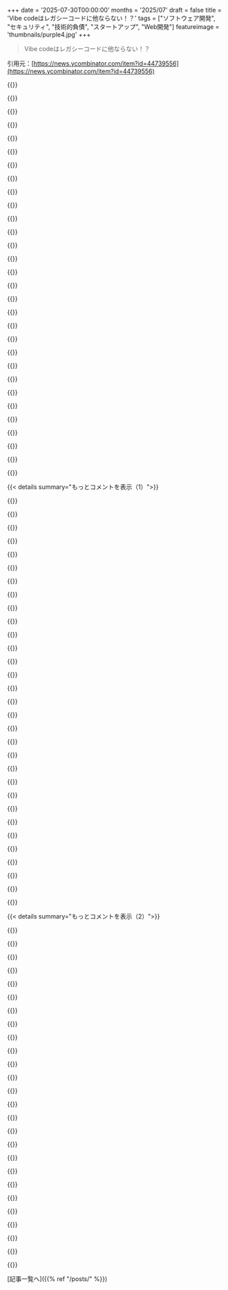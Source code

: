 +++
date = '2025-07-30T00:00:00'
months = '2025/07'
draft = false
title = 'Vibe codeはレガシーコードに他ならない！？'
tags = ["ソフトウェア開発", "セキュリティ", "技術的負債", "スタートアップ", "Web開発"]
featureimage = 'thumbnails/purple4.jpg'
+++

> Vibe codeはレガシーコードに他ならない！？

引用元：[https://news.ycombinator.com/item?id=44739556](https://news.ycombinator.com/item?id=44739556)




{{<matomeQuote body="友達がVibeコードでSaaSを作って成功した話だよ。でもセキュリティはボロボロで、ユーザーリストは漏れるし、Stripeキーはフロントエンドに晒されて全顧客に返金されちゃった。XSS攻撃も受けてる。Vibeコードは技術的負債になりがちだけど、彼はエンジニア経験なしで数ヶ月で事業の可能性を証明できたのはすごいよ。今は開発者雇って改善してる。費用対効果は悪くないって話さ。" userName="CharlieDigital" createdAt="2025/07/30 22:37:00" color="#45d325">}}




{{<matomeQuote body="競合がハッキングしたって決めつけるのは、責任逃れじゃないかな。たぶん、高度なエクスプロイトクローラーにサイトがスキャンされて、スイスチーズみたいに穴だらけなのがバレて、ハッカーが面白がってやっただけだと思うよ。" userName="WD-42" createdAt="2025/07/30 23:02:52" color="#785bff">}}




{{<matomeQuote body="Stripeキーがフロントエンドに漏れてるのを、誰がわざわざ見つけるんだって話だよな。ボットがいるのはわかるけど、Vibeコードのウェブサイトにそんなボットが走るなんて、ちょっと信じられないんだよ。" userName="eddythompson80" createdAt="2025/07/30 23:11:56" color="">}}




{{<matomeQuote body="友達が何の罰も受けずに事業を続けられるのは、この業界のおかしなとこだよな。完璧な世界なら、ソフトウェア開発は他の工学分野みたいに厳しく規制されて、顧客情報を漏洩させた開発者や会社には法的責任が発生するべきだよ。" userName="doesnt_know" createdAt="2025/07/30 23:11:31" color="#ff5c5c">}}




{{<matomeQuote body="競合からのハッカーだと確信してる理由はね。<br>1) Stripeキーを手に入れた後、全顧客に返金したんだ。<br>2) メーリングリストとメール送信のAPIルートを手に入れて、全顧客にメールを送ったんだ。<br>3) ハッカーは一度も金銭的な補償や身代金を要求してないんだよ。" userName="CharlieDigital" createdAt="2025/07/30 23:28:49" color="#45d325">}}




{{<matomeQuote body="6～7年前、趣味のウェブアプリでAWSのメールサービス認証情報をうっかりGitHubにプッシュしちゃったんだ。30分後にはGitHubから資格情報が露出したってメールが来て、AWSにログインしたら、15分で8万通のメールが送信されてて、バウンスレートが高すぎてサービスが停止されてたよ。悪用されるスピード、本当にクレイジーだったね。" userName="JackFr" createdAt="2025/07/31 02:25:03" color="#45d325">}}




{{<matomeQuote body="ほとんどのハッカーは、お金じゃなくて楽しさや挑戦のためにやってるんだよ。インターネットは彼らにとってのビデオゲームさ。Redditとか見てると、Vibeコードのアプリは“オープンシーズン”って感じで、破壊することで“インターネットポイント”がたくさん稼げる、みたいな雰囲気があるんだ。" userName="chillfox" createdAt="2025/07/31 00:27:27" color="#45d325">}}




{{<matomeQuote body="物を壊すのは楽しいってのはわかるよ。でも、返金っていう形で実質的にお金を盗むのは、めちゃくちゃ違法で、不道徳で、悪意に満ちてる。誰がやったのかは知らないけど、それはもう完全に“嫌な奴”の領域だよな。" userName="SecretDreams" createdAt="2025/07/31 00:36:08" color="">}}




{{<matomeQuote body="あれを窃盗とは呼ばないよ。強制的な返金さ。ハッカーは、「こいつらはスイスチーズみたいに作られたひどい製品に、知らないで金を払ってたんだから、返してやったんだ」って正当化するかもしれない。「こいつはウェブサイトを運営するべきじゃない、金稼いだのが信じられない、返してやる」ってのもあり得る。それが一番あり得るケースとは言わないけど、全くありえないシナリオじゃないんだよ。" userName="therein" createdAt="2025/07/31 01:10:46" color="#785bff">}}




{{<matomeQuote body="ひどい、粗悪、安全じゃないコードだけど、たった数百ドルの投資でビジネスを立ち上げられたのは価値あったかって？<br>そのアイデアをちゃんと再実装するために、今いくら費用がかかってるんだろ？" userName="starkparker" createdAt="2025/07/30 22:50:18" color="#ff5c5c">}}




{{<matomeQuote body="SSHが公開されてるものなら何でも試せる面白いことだよ。<br>このログファイルは1ヶ月前までさかのぼれるんだ。<br># zcat -f /var/log/auth.log* | awk ’/sshd/ ＆＆ /Invalid user/ ＆＆ $6 != “from” {print $6}’ | sort | uniq -c | sort -bnr | head -n 30<br>5190 #redacted: my domain name<br>3063 admin<br>1891 #redacted: another domain name<br>931 user<br>724 ubuntu<br>287 test<br>268 solv<br>206 odoo15<br>200 solana<br>197 sol<br>184 ubnt<br>173 wialon<br>170 Antminer<br>169 guest<br>168 odoo17<br>159 oracle<br>157 postgres<br>151 git<br>150 support<br>142 ftp<br>135 ftpuser<br>120 debian<br>118 pi<br>91 nginx<br>85 baikal<br>82 docker<br>81 perl<br>74 operator<br>74 deploy<br>72 dev" userName="encom" createdAt="2025/07/31 10:06:59" color="#ff33a1">}}




{{<matomeQuote body="それって盗みとは言えないね。強制返金だよ。<br>もし誰かがお前のポケットから金を取ったら、それ盗みって言う？<br>それを他の誰か、例えば前の雇用主とか親とか人道支援団体に渡したらどうする？<br>ところで、辞書を調べてみろよ。「stealing」の定義は、文字通り「許可なく何かを持ち去ること」だぞ。" userName="motorest" createdAt="2025/07/31 04:59:30" color="#ff5c5c">}}




{{<matomeQuote body="Stripeのキーをフロントエンドに置いてるのは“ハック”じゃないよ。<br>それはスキル不足って言うんだ。こういうのを防ぐには、バイブるんじゃなくて、実際に時間をかけて学ぶ必要があるんだよ。<br>無免許で車を運転するのと全く同じだね。誰でもできるけど、やるべきじゃない。" userName="risyachka" createdAt="2025/07/30 23:09:39" color="#38d3d3">}}




{{<matomeQuote body="パスワードやキーを持ってるってことは、そのキーを使う許可があるってことだ。<br>キーを生成したら、それにアクセスできる人全員に、そのキーを使ってアカウントでアクションを実行する許可を与えてるんだよ。<br>キーはしっかり守れ。" userName="_Algernon_" createdAt="2025/07/31 10:03:08" color="#ff33a1">}}




{{<matomeQuote body="そんな世界だと、まだ32-bitソフトウェアに移行してる最中で、MS-DOSを動かしてるだろうな。だってそれが認定されてるんだもん。<br>Linuxなんて、絶対普及しなかっただろうよ。オープンソースのヤツらが開発したコードなんて誰が信用できる？全員の資格は確認済みなのか？<br>もちろん、こんな厳重なロックダウンの莫大なコスト（おそらくイノベーションは10分の1の速度で100倍のコスト）が必要な業界もあるよ。医療とかが思い浮かぶね。ソフトウェアとは2つの点で違う。1つは人道的な観点から利害がより大きいことだけど、もっと重要な違いは、医療の一般ユーザーは通常その有効性を判断する能力がないことだ（だからインチキが多いんだ）。顧客が無知という問題が極端なケースで、市場が機能しにくいんだ。ソフトウェアのユーザーは、それが動いてるかどうかは大体わかるからね。" userName="api" createdAt="2025/07/31 01:06:03" color="#45d325">}}




{{<matomeQuote body="それって実現可能なビジネスじゃなくて、「歩く負債」だよ。<br>それに、ユーザーデータやIPにこれほど深い無視を示してる友人を、誰が（投資家として、または顧客として）再び信用するっていうんだ？<br>成功の基準が「自分が何してるか全然わからないのに金儲けできた」なら、ポッドキャストでも始めた方がマシだろ。" userName="rainonmoon" createdAt="2025/07/31 03:49:45" color="#45d325">}}




{{<matomeQuote body="みんな、アメリカのソフトウェア産業の成長をEUレベルに引き下げたいみたいだね。" userName="raincole" createdAt="2025/07/31 00:27:09" color="">}}




{{<matomeQuote body="「ひどい、粗悪、安全じゃないコードだけど、たった数百ドルの投資でビジネスを立ち上げられたのは価値あったか？」って言うけど、顧客にとってはメリット少ないように感じるな。彼らは金払ってデータも安全じゃない形で晒して、それでいてプロダクトもどうなるか分からないんだから。<br>「今、彼は開発者を雇ってそれを補強してる」って？これ、口で言うよりずっと大変だろ…<br>AIは参照元として、あるいは生産性／学習補助としては大賛成だけど、人間が介在しない結果はすぐにひどいことになるよ。" userName="dashdotme" createdAt="2025/07/30 23:13:50" color="#38d3d3">}}




{{<matomeQuote body="それは顧客にとっての勝利だよ。彼が言うには、ハッキング（ハッカーが全顧客にハッキングについてメールした一件も含めて）があったにもかかわらず、今のところチャーンはゼロなんだ。<br>それは、そのソフトウェアが競合他社よりはるかに優れていて、しかも費用はごく一部だからさ。機能も良くて、より柔軟で、使いやすくて、速い。メジャーな2つのベンダーの何よりも優れてる。<br>再構築も、個人的にはたぶん楽に終わるだろうな。画面もロジックも全部できてるからさ。ほとんどは厳密なバックエンドに移行して、APIをちゃんと安全にするだけだから。" userName="CharlieDigital" createdAt="2025/07/30 23:26:39" color="#785bff">}}




{{<matomeQuote body="もしお前が脆弱なサーバーを探してる犯罪者でStripeのキーを見つけたら、まず顧客に返金するのか？それとも別の犯罪をするのか？どんな動機を想像してるんだ？" userName="YokoZar" createdAt="2025/07/31 00:05:11" color="">}}




{{<matomeQuote body="みんなお前を批判してるけど、実際はAIモデルと有能な開発者かセキュリティエンジニアを使えば、コードベース全体を素早く強化して全ての穴を修正できるんだ。そんなに難しくないし、CodexやClaude Codeみたいなツールの防御コーディング能力に関する研究もあるよ。<br>俺はWeb開発でこのアプローチを個人的に取ってる。まず機能開発して、それからより大規模で賢いモデル（o3, o3-pro, gemini-2.5 pro）にコードベース全体を分析させて、セキュリティ問題、脆弱性、攻撃ベクトルなどを浮き彫りにさせる。それをエージェントに渡してコードをクリーンアップするリファクタリングを実行させるんだ。全てのキーが適切な場所にあって、全ての呼び出しが安全で、全てのエンドポイントがロックダウンされて、全てのDB呼び出しがサニタイズされるまで繰り返す。これはリリース前にやるべきで、アプリの複雑さや開発者のスキルによるけど、あと数日で終わったはずだ。<br>https://arxiv.org/html/2505.15216 - ”OpenAI Codex CLI: o3-high, OpenAI Codex CLI: o4-mini, and Claude Code are more capable at defense, achieving higher Patch scores of 90%, 90%, and 87.5%”" userName="dudeinhawaii" createdAt="2025/07/31 04:56:21" color="#45d325">}}




{{<matomeQuote body="仮にめちゃくちゃ上手くコードされてたとして、それでもっと高度なエクスプロイターが同じような大損害をもたらしたとしたら、お前の完璧な世界でも彼らは責任を負うのか？ある程度は小さな新興ビジネスには『買主の危険負担』の原則が適用されるべきだ。じゃないと、巨大な独占的な現職企業だけがソフトウェアに関わる手段を持つことになるぞ。" userName="atleastoptimal" createdAt="2025/07/31 05:04:50" color="#ff5733">}}




{{<matomeQuote body="＞ 驚くほど早く悪用された。インターネットは何でもありの場所だよ。適当なクラウドプロバイダーで仮想プライベートサーバーを立ち上げて、パブリックIPアドレスを繋いでトラフィックを聞いてみろよ。脆弱性スキャナーからの最初のトラフィックが数秒で来ることもあるぞ。" userName="motorest" createdAt="2025/07/31 04:50:51" color="#ff5733">}}




{{<matomeQuote body="＞ パスワードやキーを持ってるってことは、それを使う許可があるってことだ。<br>じゃあ、俺がお前の家の鍵を手に入れたら、お前のバスルームを使ってもいいのか？真面目に、一体何を主張して死にたいんだ？" userName="SecretDreams" createdAt="2025/07/31 14:15:43" color="">}}




{{<matomeQuote body="＞ みんなアメリカのソフトウェア産業の成長をEUレベルにまで落としたいんだな。<br>今、ソフトウェアエンジニアを雇ってるのはEUだけだろ。アメリカではみんなリストラされ続けてるんだぞ。" userName="randmeerkat" createdAt="2025/07/31 00:42:41" color="">}}




{{<matomeQuote body="＞ ＞ 驚くほど早く悪用された。<br>みんな速度を過小評価してるけど、高度な攻撃者が仕掛けるピボットの数も過小評価してる。確かに、こういう問題は悪用しやすいけど、合理的な防御をしてる大組織に対しては、攻撃者はターゲットにたどり着くまでに50以上のエクスプロイトやマシン、レイヤーを乗り越えるんだ。これは数週間とか数ヶ月かかることもあるぞ。" userName="zerkten" createdAt="2025/07/31 04:22:20" color="#45d325">}}




{{<matomeQuote body="『Tech debt（技術的負債）』って言葉は誤解を招くよな。いつか返済されるべきものだと示唆してるけど、技術的負債の返済だけに本気で取り組んだことが顧客にとって有益だった例はほとんどないんだ。今俺たちが知ってる愛されてるソフトウェアの中には、PHPやRailsで初めてコードを書いた人が作ったものもある。<br>Vibe codingは結局、アイデアをより速くリリースすることだ。コードの品質はエンジニアの採用・定着戦略だよ。あのTeaアプリ（Vibeコードですらなかったけど）の件で見たように、お前は最も弱いFirebaseストアと同じくらいしか安全じゃないんだ。" userName="mvkel" createdAt="2025/07/31 03:05:21" color="#38d3d3">}}




{{<matomeQuote body="なんで信じられないんだ？こういう脆弱なニッチなアプリを探し回ってる人々の産業全体があるんだぞ。Webをクロールするボットもいるけど、インデックスを作るためじゃなく、ただ脆弱性を見つけるためだ。誰もわざわざこれに何かを『指し示したり』する必要なんてない。ある日ダッシュボードに表示されて、彼らは深掘りするだけさ。" userName="achierius" createdAt="2025/07/30 23:14:40" color="#38d3d3">}}




{{<matomeQuote body="顧客が彼を二度信用するかどうかは疑問だね。" userName="xorcist" createdAt="2025/07/30 22:58:25" color="">}}




{{<matomeQuote body="高度な攻撃者がわざわざ顧客に返金するなんて、理解できない行動だよね。" userName="pydry" createdAt="2025/07/31 12:24:19" color="">}}




{{< details summary="もっとコメントを表示（1）">}}

{{<matomeQuote body="これって昔も同じようなことあったよね。Microsoft AccessやExcelのせいで非技術者がアプリを作って、メンテが大変だったけど、プロの腕が上がったんだ。PCが流行った時も、メインフレームのエンジニアが素人仕事に呆れてたのと似てるね。" userName="tux1968" createdAt="2025/07/30 22:15:06" color="#ff5733">}}




{{<matomeQuote body="新規プロジェクトでは、CIやGit、デザインパターンとか、いろいろ設定する初期作業が超重要なんだ。これをサボると、開発者でもAIコードでも結局メンテが大変になる。うちの会社じゃユニットテスト、リンター、Biome、Prettier、Sonar、コードレビュー2人必須とか、ガチガチにやってるからAIコードもそこそこ大丈夫。だけど、不必要なコメントや重複機能の検出は、やっぱりコードレビューが必要だね。" userName="Cthulhu_" createdAt="2025/07/31 07:43:37" color="#ff5733">}}




{{<matomeQuote body="ActiveX必須のWindowsマシンでしか動かない企業の「ウェブ」ページ、あの恐怖を忘れかけてたよ…" userName="lonelyasacloud" createdAt="2025/07/31 09:06:01" color="">}}




{{<matomeQuote body="うちの会社、いまだにWindows限定の社内サイトがあってさ。" userName="Sateeshm" createdAt="2025/07/31 11:21:05" color="">}}




{{<matomeQuote body="全てのコードはレガシーなんだ。ジュニア開発者のコードをレビューしてきた経験から言うと、この記事の主張は絶対主義的すぎるね。問題はどの組織にもある。LLMコード批判するなら、もっと現実を知るべきだ。ソフト開発は伝統的なエンジニアリングみたいに基準や責任がないと、議論に意味がない。業界は「アジャイル」で「Move fast, break things」が基本だから、ソフトはおもちゃ扱いさ。ちゃんとやってる人は1%で、これを読んでる君はきっとその1%じゃないよ。" userName="apimade" createdAt="2025/07/30 23:19:32" color="#ff5733">}}




{{<matomeQuote body="君の意見に賛同者がいるのはわかるけど、変な見方だね。誰も理解しなくなったコードと、誰も最初から理解してないコードの違いが、本能的にわからないのかな？コードは特定の標準じゃなくていいけど、誰かが「何が起きてるか」把握してるべきだよ。" userName="QuiDortDine" createdAt="2025/07/31 04:38:10" color="#ff5733">}}




{{<matomeQuote body="違いが正直わからないんだよね。誰かがコードを理解してても、その人がいなくなったら、誰も理解してなかったのと何が違うの？" userName="AlecSchueler" createdAt="2025/07/31 07:49:31" color="#45d325">}}




{{<matomeQuote body="誰かはそのコードのメンタルモデルを持ってて、評判を守るためにマージにGOサインを出したんだ。その人を雇った人もいるし。信頼ってのは、慣れや歴史があって初めて生まれるものだよ。" userName="fc417fc802" createdAt="2025/07/31 10:14:05" color="#45d325">}}




{{<matomeQuote body="LLMと人間って、そんなに変わんなくね？感覚入力と物理出力のスペクトラムの違うところにいるだけ。信頼の基準だってさ、もし人間が採用されたからって信頼するなら、LLMも同じプロセス通ったらどうよ？むしろLLMツールの方が人間より馴染みがあるケースもあるしさ。人間だからって信頼されるのは違うと思うんだよね。" userName="eddd-ddde" createdAt="2025/07/31 18:56:28" color="#45d325">}}




{{<matomeQuote body="＞誰かがコードのモデルを持ってて評判を守る<br>これ、いつも本当ってわけじゃないよ。多くの現場では、上司の指示をこなして給料もらうのが目的で、ちゃんと理解してない人も多い。AIが作るコードの品質は、人間のデベロッパーより良いことだってよくあるんだから。" userName="KronisLV" createdAt="2025/08/02 17:39:07" color="#ff5c5c">}}




{{<matomeQuote body="LLMが生成したコードって、いくらテストしても人間と同じくらい信頼できないよね。必ずテストし忘れてる部分が出てくるもん。AIコーディングツールやその製品のセキュリティホールがやばいって報告多いけど、ベンダーもユーザーも誰もテストさえしてないんだから。" userName="ygritte" createdAt="2025/07/31 11:27:08" color="#ff5733">}}




{{<matomeQuote body="マージされる前には、どっちもそれを通過するもんでしょ？もしそうじゃないなら、問題は俺が言ってる場所とは別のところにあると思うけど。" userName="AlecSchueler" createdAt="2025/08/04 07:56:16" color="">}}




{{<matomeQuote body="同感！いつも言ってるんだけど、コードってのは（言語のRustじゃなくて）色んな意味で”錆びる”んだよ。元の作者の考えとか、貢献者とか、組織の知識とか、依存関係とかね。どんなコードもレガシーとか負債になっていくもんだし、量が多いほどひどくなる。AI Vibeコーディングは、それをめちゃくちゃ速く、大量に生み出すだけだね。" userName="minaguib" createdAt="2025/07/31 12:15:32" color="#ff33a1">}}




{{<matomeQuote body="あんたが言ったこと、全部その通り！コードってさ、うるさい奴らがどう言おうと科学じゃないんだよ。「正しいコードって何？」って聞かれても、「状況による」としか言えねーもん。コードはただの目標達成ツールなんだから。" userName="rolha-capoeira" createdAt="2025/07/31 02:06:52" color="#ff5733">}}




{{<matomeQuote body="俺、もう30年近くSWEやってるんだけど、この投稿のコメント全部読んだよ。Vibeコーディングに関するネガティブな意見って、俺が見てきたほとんどの「人間が書いた」コードベースにも当てはまるんだよな（もちろん、すごい例外もあるけどさ）。" userName="bdangubic" createdAt="2025/07/30 23:34:57" color="#38d3d3">}}




{{<matomeQuote body="Vibeコーディングってさ、解決策とか既存コードの構造を調べずに、適当に問題に取り組ませちゃうんだよね。昨日もRust詳しくない同僚がVibeコーディングで新機能作ってて、”動いた”んだけど実際はバグだらけ（tokio async環境なのに同期I/Oとかロックとか）。安全なasync抽象化あるのに、独自のダメな抽象化まで作ってたし。自分でやったらもっと早く助け求めたり、コード調べたりしただろうにさ。" userName="vlovich123" createdAt="2025/07/31 01:25:42" color="#ff5c5c">}}




{{<matomeQuote body="使い捨てプロトタイプって、いつからダメになったんだ？ビジネス構築にはめちゃくちゃ大事なステップだろ。レガシーコードだって悪いもんじゃないしさ。今、金稼いでるコードのほとんどは、そこで働いてる開発者からしたら「レガシー」って言われてるんじゃない？" userName="raincole" createdAt="2025/07/31 00:25:45" color="#785bff">}}




{{<matomeQuote body="記事はポイ捨てプロトタイプに超肯定的だね。俺も昔、LLMがない頃、見た目ばっかキレイなプロトタイプを非技術者に見せると「ほら、できたじゃん！」って即採用されそうになるから気をつけろって言われたことあるわ。" userName="ZeroGravitas" createdAt="2025/07/31 08:23:02" color="">}}




{{<matomeQuote body="メンテしないと分かってるやつはVibe codeでいいんだよ。問題ない。この記事が言いたいのは、もしメンテするつもりなら、それはもう即座にレガシーコード化するってことだね。まぁ、場合によってはそれもアリだけどさ！" userName="roywiggins" createdAt="2025/07/31 01:09:25" color="#38d3d3">}}




{{<matomeQuote body="そうそう。俺も今、全くメンテしないような単発のツールやアプリをvibe-codingで作ってるよ。マジで時間節約になるわ。でも、LLMが作ったコードは全然知らないんだよね。一応読んでみたけど、よく書けてるのに、頭の中に機能の配置とかアプリのフローのマップが全然ないから、なんか異質な感じ。" userName="qingcharles" createdAt="2025/07/31 02:01:37" color="#ff5c5c">}}




{{<matomeQuote body="だよね。レガシーコードのユーモラスな定義って、トランクにマージされたもの全部ってやつだもんね。" userName="Arubis" createdAt="2025/07/31 00:56:26" color="">}}




{{<matomeQuote body="「ほとんど」って言ったけどさ、これに当てはまらないコードベースについて教えてくれない？俺がSWEとして関わった中で最高のコードベースがどんなだったか、そこから何を学べるか、ぜひ聞きたいな。" userName="cadr" createdAt="2025/07/31 14:18:09" color="">}}




{{<matomeQuote body="俺の意見だけど、「コードは数学」の時代は終わったと思うんだ。現実世界とやり取りする十分な規模のソフトウェアは、数学的な声明みたいに正しさを証明できない。全部複雑なエンジニアリングシステムで、いろんな要素で成り立ってる。最終的に、読めない10万LOCのプログラム（テスト5万、コスト5万ドル）と、人間が作った3万LOCの洗練されたプログラム（テスト3千、コスト30万ドル）なら、消費者は6倍安い方を選ぶに決まってる。" userName="extr" createdAt="2025/07/30 22:21:47" color="#ff5c5c">}}




{{<matomeQuote body="読めない10万LOCのプログラムが5万テストでクライアント要件を満たすって言っても、それって次の外部要件変更までだよな。もしそれがビジネスの柱になるなら、サービスを買ってる側としてはベンダーを変える時だ。だからB2Bや真面目なB2Cでは、サポートが常に不可欠なんだよ。世界は変わるんだから、ただ今正しいソフトがあるだけじゃなくて、それに対応できる必要があるんだ。" userName="skydhash" createdAt="2025/07/30 22:34:41" color="#ff5733">}}




{{<matomeQuote body="これって、ソフトウェアを一度作って終わりって前提だろ。大規模な修正が必要になったり、セキュリティ問題直したり、20倍スケールアップしたりしたらどうするんだよ？もっとトークン突っ込んで、とんでもない巨大な塊にするのか？重すぎてパフォーマンス落ちたら？人間だってひどいメンテ不能なコード書くけど、これはそれをさらに加速させるだけだ。昔の10MBもあって読み込みに何秒もかかるウェブサイトになったのと同じ道をたどる気がする。でも、まぁ、市場では勝つんだろうな。" userName="lifeformed" createdAt="2025/07/31 04:28:01" color="#785bff">}}




{{<matomeQuote body="俺のチームが数ヶ月かけて上層部に説明してきたことなんだけどさ、テストを増やしまくったって、プログラムがクライアントの本当に求めたことをしてるかなんて保証できないんだよ。もしAIがクライアントの望むものを確実に作れるようになったら、そりゃAIが勝つだろうね。でも俺はそうは思わない。クライアントが「要求したこと」は作れるかもしれないけど、それがほとんど無意味だってことはプログラマーは何十年も前から知ってることなんだからさ。" userName="lmm" createdAt="2025/07/31 04:38:50" color="#ff5c5c">}}




{{<matomeQuote body="// このコード書いた時、俺とCopilotだけが分かってたんだけどさ。今じゃCopilotしか知らないんだよね。" userName="kidbomb" createdAt="2025/07/30 22:38:36" color="">}}




{{<matomeQuote body="十分大きなソフトウェアシステムは、数学的声明のように正しさを証明できないんだよね。<br>形式検証の分野で働く人は、これに激しく反論するか、内心では「だよね！」って思ってるはずだよ。" userName="dehrmann" createdAt="2025/07/31 00:33:46" color="#ff5c5c">}}




{{<matomeQuote body="クライアントの要求通りの振る舞いを保証したり、人間が作ったエレガントな抽象化って話だけどさ、正直、どっちも実際の現場じゃ見たことないんだよね…。" userName="trip-zip" createdAt="2025/07/30 22:33:16" color="">}}




{{<matomeQuote body="2つのシナリオについて考えるべき質問は、v1からv2へ、v2からv3へ行くのに、どっちが速くて安くできるかだよね？<br>今はシナリオBの方が安いと思うけど、未来はどうなるか、誰にも分からないよ！" userName="emehex" createdAt="2025/07/30 22:39:45" color="#785bff">}}

{{</details>}}




{{< details summary="もっとコメントを表示（2）">}}

{{<matomeQuote body="APIトークンのコストが5万ドルって何？<br>正確にはたった200ドルだよ。" userName="oc1" createdAt="2025/07/31 10:51:58" color="">}}




{{<matomeQuote body="Vibe codingと手書きコーディングの間には、いい感じのスイートスポットがあるんだ。<br>クラスやアルゴリズム、複雑さを頭で考えて、手で書く代わりに「XとYをネストしたクラスにカプセル化して、A+Bをキーとする辞書を作って」みたいな短いプロンプトを使うんだ。<br>これで繰り返し作業がめちゃくちゃ省けるし、結果も自分で全部やったのとほとんど区別つかないよ。<br>具体的なプロンプトとトークン数の例をここ[0]にまとめてるよ。まだ完璧じゃないけど、全体像は掴めるはず！<br>[0] https://sysprogs.com/CodeVROOM/documentation/examples/scatte..." userName="sysmax" createdAt="2025/07/31 03:40:02" color="#785bff">}}




{{<matomeQuote body="個人的にはまだピッタリのスイートスポットを探してる最中だよ。<br>アーキテクチャや機能、インターフェース、アルゴリズムだけを考えて、クラスや関数の設計は全部LLMに任せられたら最高だよね。<br>今だとほぼできるんだけど、まだ手直しや後片付けが必要なんだ。<br>それでも必要なことだからやってるけど、コードレベルに近いところで考えなきゃいけないのがだんだん嫌になってきたよ。だって、それって実装の詳細でしょ？（コード至上主義者には悪いけどね）。" userName="danielbln" createdAt="2025/07/31 08:31:43" color="#ff5c5c">}}




{{<matomeQuote body="AIのしくじりのほとんどは、レスポンス生成が逐次的だからなんだ。<br>コード構造に従うとトークンX、常識的な要件を満たすとトークンY、ってなると、AIはXを選んで残りの返信がおかしくなっちゃうんだよね。<br>インクリメンタルな洗練を使えば、もっと良い結果が得られるよ。<br>短いプロンプトを詳細な説明に、説明を要件に、要件を具体的なステップに、ステップを修正されたコードに洗練していくんだ。<br>今、このワークフローのGUIオプションをいくつか試してるよ。試してみたいなら、気軽に連絡してね。" userName="sysmax" createdAt="2025/07/31 17:40:30" color="#45d325">}}




{{<matomeQuote body="いいね！<br>既にリリースされている部分はここ[0]に説明されてるよ。<br>コードを指して簡単な指示を出すと、モデルにそれを展開するように頼んで、いくつかの選択肢を出してくれるんだ。<br>例えば、ベクトルクラスを指してプロンプトに「Distance()」ってだけ言うと、「(0,0)からの距離を計算する関数を追加したいのかな？」とか「2つのベクトルの距離を計算する関数かな？」とか仮定してくれるんだ。<br>LLaMAみたいなモデルだとかなり速く動くから、小さいルーチンの編集なら手でやるよりずっと速くできるよ。<br>今試しているのは、「展開」とか「選択した部分気に入らないな。他の選択肢ちょうだい」みたいなワンクリックコマンドなんだ。<br>月曜までには、ほぼ使える状態になると思うよ。<br>連絡先のページにあるメールアドレスにメールをくれたら、実験ビルドへのリンクを送るよ！<br>[0] https://sysprogs.com/CodeVROOM/documentation/concepts/planni..." userName="sysmax" createdAt="2025/08/01 02:44:08" color="#ff5733">}}




{{<matomeQuote body="LLMに自分の好みのスタイルに従わせるために、何か特別なことしてる？" userName="stevage" createdAt="2025/07/31 04:40:35" color="">}}




{{<matomeQuote body="俺の経験だと、AIは既存コードのスタイルにかなり従うし、スタイルガイドを渡せばその通りになるよ。" userName="msephton" createdAt="2025/07/31 11:43:14" color="">}}




{{<matomeQuote body="ガイドラインを階層的にプロンプトに付けてるんだ（ただのMarkdownセクションだけどね）。トークンは食うけど、上手くいくよ。AIが新しいラッパーを作らないなら、「新しいラッパー作成の指示」セクションは無視されるしね。" userName="sysmax" createdAt="2025/07/31 15:18:55" color="#38d3d3">}}




{{<matomeQuote body="面白いことが起きてる。エンジニアリングを知らない人や、知っているべき人たちによって、間違った話が広まってるんだ。「ジュニア開発者が10倍生産的になった」「PMが自分でコードを書いてる」ってね。ちょっと目を閉じて想像してみて。そのコードは100％レガシーで使い捨てだ。問題はAIでも、PMがFigmaをコードに変えることでも、ジュニア開発者が必死にプロンプトを打つことでもない。本当の問題は、期待と結果のギャップだ。そしてそのギャップは、エンジニアが長年かけて正確に定義した用語をみんなが混同してるから存在するんだ。<br>リーンプロトタイプと使い捨てプロトタイプは違う。MVPとリーンプロトタイプも違う。製品とMVPも違う。リーンプロトタイプは出発点で、アイデアをテストし洗練するための荒いモデルだ。もしうまくいけば、MVPに進化するかもしれない。MVPは、主要な仮説が証明され、市場に本当のニーズがあることが示されれば製品になる。そして使い捨てプロトタイプは、その名の通り、最初に使ったら捨てるものだ。<br>Vibingツールは使い捨てプロトタイプを作るのに最適だし、LLMアシスト付きIDEは実際の製品を作るのにもっと向いている。今のところ、エンジニアだけがIDE外でLLMプロンプトを使ってリーンプロトタイプを作れているんだ。他の人たちは、ただ使い捨てコードの上に単純な（そして一応動く？）ソフトウェアを作っているだけだよ。" userName="pyman" createdAt="2025/07/30 21:40:39" color="#ff5c5c">}}




{{<matomeQuote body="＞そして製品はMVPじゃないって<br>これ、俺がこれまで働いてきたほとんど全ての会社に言ってやりたいね！経営陣やC-suiteの「次の四半期までにもうけろ」って態度のせいで、開発者がMVP作ったらすぐ次へ行かされるクソコードが生まれるんだ。あんたが言った通り、Vibe codingの話じゃないってのは全くその通りだよ。ある程度は、機能が豊富に見えれば品質関係なく収益に繋がるってのは正しい。だって製品をちゃんと比較してる奴なんてほとんどいないからね。<br>ていうか、開発者（今はエンジニアって呼ぶらしいけど）って、最近はプロトタイプを作る権限すら与えられてないんじゃない？もちろん、そういうこともあるだろうけど、そんなに一般的じゃないみたいだ。ゲーム業界とか「ビッグテック」じゃない実際のテック企業ではあるかもしれないけどね。ほとんどのコーディング会社はそんな余裕ないよ。ひたすらMVPばっかだ。せいぜい、Vibe codingはそのプロセスを加速させるだけで、品質は犠牲になるだけだね。" userName="ravenstine" createdAt="2025/07/30 22:18:40" color="#ff33a1">}}




{{<matomeQuote body="＞そのギャップは、エンジニアが長年かけて正確に定義した用語をみんなが混同してるから存在するんだ。<br>これは俺がソフトウェア業界で約10年見てきた中で、大きなトレンドの一つだね。これらの用語の多くは、水飲み場での議論、本や記事、あるいはこういう技術フォーラムでの数ヶ月から数年にわたる何千もの言葉が結晶化したものなんだ。ベテランがその言葉を発すると、すぐに彼がそのトピックに関してしてきた過去の会話全てが頭に浮かぶんだよ。<br>新しい世代が入ってきて、それらの議論に参加してないから、専門家を模倣しようと専門用語に飛びつくけど、言葉の裏にある実体がないんだ。言葉だけを持っている。だから、定義が曖昧で、意味が複数あるバズワードとして使われまくる。誰もその言葉の正確な定義や、自分にとって何を意味するのかを明確にできない。だって、彼らはそもそもその議論、口頭や書かれた伝統の一部ではなかったし、文脈の中での言葉の意味や使い方を理解してないからね。<br>「Agile」「Technical debt」「DevOps」。そして今は「vibe coding」。ここHNで「vibe coding」の意味が当初の意図とどう変わったかについて議論した記事[0][1]があったけど、これはソフトウェアでは当たり前のことさ。<br>他の、もっと技術的な、言葉の緩慢さの例としては、JavaScriptにおけるオブジェクト、JSON、辞書、ハッシュマップの混同を見てくれ。コンピュータ科学者にとっては、オブジェクト指向プログラミングの構成要素のプリミティブ、シリアライゼーションのためのJavaScript Object Notation、抽象データ型、そして具体的なデータ構造だよ。JavaScriptプログラマーにとっては、ただの「オブジェクト」で、君の言語的・概念的空間の忠実性は、より解像度とニュアンスのあるものではなく、単一のピクセルにまで縮小されてしまったんだ。<br>[0] https://simonwillison.net/2025/Mar/19/vibe-coding/<br>[1] https://news.ycombinator.com/item?id=43739037" userName="ryandv" createdAt="2025/07/30 21:59:58" color="#ff5733">}}




{{<matomeQuote body="＞他の人たちは、ただ単純な（そして動く？）ソフトウェアを使い捨てコードの上に作っているだけだよ。<br>俺は、「動く」という定義をもっとしっかりすべきだと思うね。例えば、生成されたUIを見てみてよ。どれも同じに見えるし、微妙に変だったり壊れてたりする。一見「動いている」ように見えても、最初のユーザーテストで失敗するだけだ。それに、生成されたUIはもう古いと感じるよ。学習時のトレンドを忠実に追うだけで、新しいものは全く生み出せないんだ。" userName="mirkodrummer" createdAt="2025/07/30 22:09:55" color="#ff33a1">}}




{{<matomeQuote body="昔は他の開発者を違うマインドセットで話してた。今俺たちが見ているのは、誰も理解できないコードに開発者がうんざりしてるってことだね。通常、エンジニアが手直しして、壊れた部分をより有用で保守しやすいものにしてた。それからアーキテクトがコードベースを見て、その複雑さを減らそうとしてたんだ。今やLLM後、開発者が書いたコードは100倍になり、エンジニアもアーキテクトも完全に蚊帳の外に置かれている。それが俺たちが観察していることだよ。<br>もしこれをテストする方法、例えばTDD MCPサーバーやDDD MCPサーバー（あるいはどんなワークフローやアーキテクチャでもいいけど）を見つけたら、兆ドル規模のスタートアップになる可能性がある。コードレビューの効率を上げる必要があるんだ。なぜなら、現状じゃ概念として完全に壊れてて、全然スケールしないからな。" userName="cookiengineer" createdAt="2025/07/30 22:33:19" color="#ff33a1">}}




{{<matomeQuote body="一般的に、悪い設計パターンとチーム管理が、プロジェクトをダメにする主な原因だ。「組織はシステムを設計する際（ここで言う広義の意味で）、その組織のコミュニケーション構造のコピーを生産するよう制約される」（メルビン・コンウェイ）。<br>コンウェイの法則は逆にも働くことを覚えておいて。ドキュメント付きのプライベートなプロジェクトWikiを運営したり、小さなタスクでチケット＼タスクキューを実行したりしてみてごらん。絵に描いた餅のようなプロジェクト目標は、象牙の塔のエンジニアと同じくらい悪いよ。＝３" userName="Joel_Mckay" createdAt="2025/07/30 23:55:23" color="#45d325">}}




{{<matomeQuote body="製品の視点抜きに、技術的に言っても、ジュニア開発者やPMが技術的な要望を決めることほど悪いことは考えられないね。俺のキャリアで週に一回は、不必要にリスキーだったり、ごく一部のユースケースでしかスケールしないような酷いアイデアを却下してきたよ。数年後、コンサルタントになるのはめちゃくちゃ儲かるだろうな。" userName="JohnMakin" createdAt="2025/07/30 21:57:49" color="#38d3d3">}}




{{<matomeQuote body="そうだといいな。俺もそれに乗り出したいと思ってるよ。会社がAIツールを内部チームに押し付けようとする限り、俺はその後始末をするために動くのが理にかなってると思うからね。" userName="bluefirebrand" createdAt="2025/07/30 22:19:48" color="">}}




{{<matomeQuote body="機能ごとに独自の技術スタックを使ってるプロジェクトで働いたことあるよ。一つのアプリで複数のDBを使ってるくらい。Vibe Codedなアプリはこれより酷いんだろうね。" userName="sidewndr46" createdAt="2025/07/30 23:39:25" color="">}}




{{<matomeQuote body="企業の内製コード見たことある？Vibe Codingと変わらないよ。LLMにペネトレ対策させれば多少はマシになるけど、企業はマジでどうでもいいって感じ。" userName="calrain" createdAt="2025/07/30 22:44:18" color="#ff33a1">}}




{{<matomeQuote body="大企業のコードはマジでひどいことが多いよ。プログラミング入門レベル以下のが残されてるのを見たことある。みんな気にしないんじゃなくて、マジで知識がないし、関係者もコードベースなんて見ないし判断もできない。エンタープライズアーキテクトとかは10年コード書いてなくて、毎日会議ばっかり。" userName="nyarlathotep_" createdAt="2025/07/31 00:14:47" color="#45d325">}}




{{<matomeQuote body="今週、うちのPM（エンジニア経験あり）がAI生成の適当なコードをチケットに上げてきて、マジでイライラしたよ。「コードはどこ？」と聞いたら幻覚だったし、「ユースケース検証した？」って聞いたらしてないって。PMはAIコードで簡単にできると役員に言ってたけど、必要なユースケースの5%も解決してなかった。口ばっかりで結果が出ず、非技術者が同じデマを吹き込まれてる現状だよ。" userName="0x500x79" createdAt="2025/07/30 23:36:11" color="#785bff">}}




{{<matomeQuote body="LLMは学習データに基づいてプロンプトに「最も合う」文書を統計的に作るから、多くの人が商用LLMの自信満々な回答を正しいと誤解するんだ。それは「権威からの論証（https://en.wikipedia.org/wiki/Argument_from_authority）」と「主観的妥当性（https://en.wikipedia.org/wiki/Subjective_validation）」が合わさったものだよ。" userName="AdieuToLogic" createdAt="2025/07/31 01:02:03" color="#ff33a1">}}




{{<matomeQuote body="最近、AIプロンプトの結果を渡してコードの問題を直そうとしてくる人がいたけど、完全に適当で、問題の文脈に全く合ってなかった。結局、昔ながらの方法で解決したんだけど、幻覚を解読して、それが幻覚だって説明するのに余計な時間を食って、ちょっとイライラしたよ。" userName="escapedmoose" createdAt="2025/07/31 20:29:13" color="#ff5c5c">}}




{{<matomeQuote body="＞プロダクトはMVPと同じじゃない<br>ハハハ、君面白いね :-) " userName="exasperaited" createdAt="2025/07/30 22:40:02" color="">}}




{{<matomeQuote body="みんな、物理世界で理論を示せないから成果物にばかり注目してるけど、本当に欲しいのは理論と成果物の結びつきなんだよ。" userName="msgodel" createdAt="2025/07/30 22:07:37" color="">}}




{{<matomeQuote body="完璧なコードって市場最速投入とは相容れないって言う人もいるよね。俺が働いてきた会社は全部、MVPで始めてどんどん機能を付け足して、市場を独占するまで走り続けた。そしたら、マイクロサービスに分割するんだ。サービスレベルでは理解しやすいけど、同じビジネスプロセスで連携させるのが悪夢で、結局は次のMVPに破壊される運命なんだよね。" userName="reactordev" createdAt="2025/07/30 22:30:15" color="#ff33a1">}}

{{</details>}}



[記事一覧へ]({{% ref "/posts/" %}})
